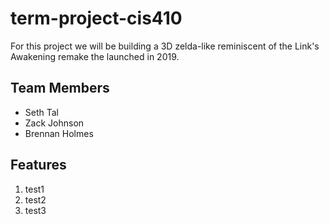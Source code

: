 # term-project-cis410
For this project we will be building a 3D zelda-like reminiscent of the Link's Awakening remake the launched in 2019.

## Team Members
  * Seth Tal
  * Zack Johnson
  * Brennan Holmes

## Features
   1. test1
   2. test2
   3. test3
